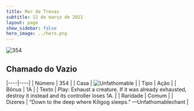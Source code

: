 ```yaml
---
title: Mar de Trevas
subtitle: 12 de março de 2021
layout: page
show_sidebar: false
hero_image: ../hero.png
---
```


![354](https://cdn.keyforgegame.com/media/card_front/pt/496_354_92XQRMFX5H49_pt.png)

## Chamado do Vazio

|----|----|
| Número | 354 |
| Casa | ![Unfathomable](https://archonarcana.com/images/thumb/1/10/Unfathomable.png/22px-Unfathomable.png "Abissais") |
| Tipo | Ação |
| Bônus | 1A |
| Texto | Play: Exhaust a creature. If it was already exhausted, destroy it instead and its controller loses 1A. |
| Raridade | Comum |
| Dizeres | “Down to the deep where Kiligog sleeps.” <softreturn>—Unfathomable<nonbreak>chant |
